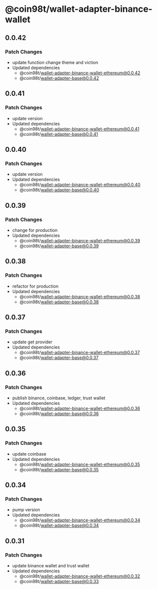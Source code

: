 # @coin98t/wallet-adapter-binance-wallet

## 0.0.42

### Patch Changes

- update function change theme and viction
- Updated dependencies
  - @coin98t/wallet-adapter-binance-wallet-ethereum@0.0.42
  - @coin98t/wallet-adapter-base@0.0.42

## 0.0.41

### Patch Changes

- update version
- Updated dependencies
  - @coin98t/wallet-adapter-binance-wallet-ethereum@0.0.41
  - @coin98t/wallet-adapter-base@0.0.41

## 0.0.40

### Patch Changes

- update version
- Updated dependencies
  - @coin98t/wallet-adapter-binance-wallet-ethereum@0.0.40
  - @coin98t/wallet-adapter-base@0.0.40

## 0.0.39

### Patch Changes

- change for production
- Updated dependencies
  - @coin98t/wallet-adapter-binance-wallet-ethereum@0.0.39
  - @coin98t/wallet-adapter-base@0.0.39

## 0.0.38

### Patch Changes

- refactor for production
- Updated dependencies
  - @coin98t/wallet-adapter-binance-wallet-ethereum@0.0.38
  - @coin98t/wallet-adapter-base@0.0.38

## 0.0.37

### Patch Changes

- update get provider
- Updated dependencies
  - @coin98t/wallet-adapter-binance-wallet-ethereum@0.0.37
  - @coin98t/wallet-adapter-base@0.0.37

## 0.0.36

### Patch Changes

- publish binance, coinbase, ledger, trust wallet
- Updated dependencies
  - @coin98t/wallet-adapter-binance-wallet-ethereum@0.0.36
  - @coin98t/wallet-adapter-base@0.0.36

## 0.0.35

### Patch Changes

- update coinbase
- Updated dependencies
  - @coin98t/wallet-adapter-binance-wallet-ethereum@0.0.35
  - @coin98t/wallet-adapter-base@0.0.35

## 0.0.34

### Patch Changes

- pump version
- Updated dependencies
  - @coin98t/wallet-adapter-binance-wallet-ethereum@0.0.34
  - @coin98t/wallet-adapter-base@0.0.34

## 0.0.31

### Patch Changes

- update binance wallet and trust wallet
- Updated dependencies
  - @coin98t/wallet-adapter-binance-wallet-ethereum@0.0.32
  - @coin98t/wallet-adapter-base@0.0.33
